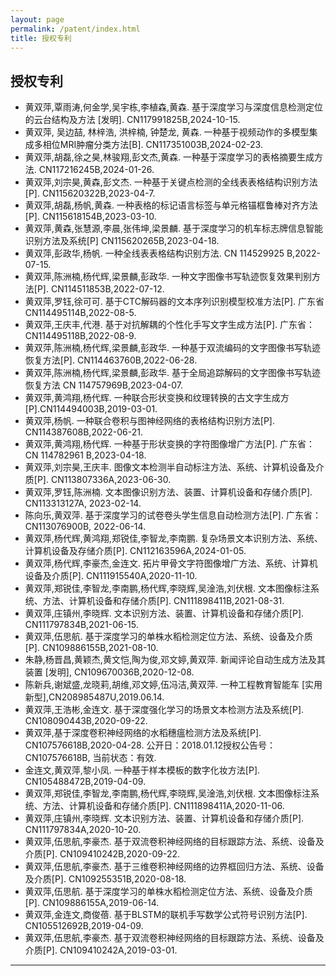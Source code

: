 ```yaml
---
layout: page
permalink: /patent/index.html
title: 授权专利
---
```


## 授权专利

- 黄双萍,覃雨涛,何金学,吴宇栋,李植森,黄森. 基于深度学习与深度信息检测定位的云台结构及方法 [发明]. CN117991825B,2024-10-15.
- 黄双萍, 吴边喆, 林梓浩, 洪梓楠, 钟楚龙, 黄森. 一种基于视频动作的多模型集成多相位MRI肿瘤分类方法[B]. CN117351003B,2024-02-23.
- 黄双萍,胡磊,徐之昊,林骏翔,彭文杰,黄森. 一种基于深度学习的表格摘要生成方法. CN117216245B,2024-01-26.
- 黄双萍,刘宗昊,黄森,彭文杰. 一种基于关键点检测的全线表表格结构识别方法[P]. CN115620322B,2023-04-7.
- 黄双萍,胡磊,杨帆,黄森. 一种表格的标记语言标签与单元格锚框鲁棒对齐方法[P]. CN115618154B,2023-03-10.
- 黄双萍,黄森,张慧源,李晨,张伟坤,梁景麟. 基于深度学习的机车标志牌信息智能识别方法及系统[P] CN115620265B,2023-04-18.
- 黄双萍,彭政华,杨帆. 一种全线表表格结构识别方法. CN 114529925 B,2022-07-15.
- 黄双萍,陈洲楠,杨代辉,梁景麟,彭政华. 一种文字图像书写轨迹恢复效果判别方法[P]. CN114511853B,2022-07-12.
- 黄双萍,罗钰,徐可可. 基于CTC解码器的文本序列识别模型校准方法[P]. 广东省CN114495114B,2022-08-5.
- 黄双萍,王庆丰,代港. 基于对抗解耦的个性化手写文字生成方法[P]. 广东省：CN114495118B,2022-08-9.
- 黄双萍,陈洲楠,杨代辉,梁景麟,彭政华. 一种基于双流编码的文字图像书写轨迹恢复方法[P]. CN114463760B,2022-06-28.
- 黄双萍,陈洲楠,杨代辉,梁景麟,彭政华. 基于全局追踪解码的文字图像书写轨迹恢复方法 CN 114757969B,2023-04-07.
- 黄双萍,黄鸿翔,杨代辉. 一种联合形状变换和纹理转换的古文字生成方[P].CN114494003B,2019-03-01.
- 黄双萍,杨帆. 一种联合卷积与图神经网络的表格结构识别方法[P]. CN114387608B,2022-06-21.
- 黄双萍,黄鸿翔,杨代辉. 一种基于形状变换的字符图像增广方法[P]. 广东省：CN 114782961 B,2023-04-18.
- 黄双萍,刘宗昊,王庆丰. 图像文本检测半自动标注方法、系统、计算机设备及介质[P]. CN113807336A,2023-06-30.
- 黄双萍,罗钰,陈洲楠. 文本图像识别方法、装置、计算机设备和存储介质[P]. CN113313127A, 2023-02-14.
- 陈向乐,黄双萍. 基于深度学习的试卷卷头学生信息自动检测方法[P]. 广东省：CN113076900B, 2022-06-14.
- 黄双萍,杨代辉,黄鸿翔,郑锐佳,李智龙,李南鹏. 复杂场景文本识别方法、系统、计算机设备及存储介质[P]. CN112163596A,2024-01-05.
- 黄双萍,杨代辉,李豪杰,金连文. 拓片甲骨文字符图像增广方法、系统、计算机设备及介质[P]. CN111915540A,2020-11-10. 
- 黄双萍,郑锐佳,李智龙,李南鹏,杨代辉,李晓辉,吴淦浩,刘伏根. 文本图像标注系统、方法、计算机设备和存储介质[P]. CN111898411B,2021-08-31.
- 黄双萍,庄镇州,李晓辉. 文本识别方法、装置、计算机设备和存储介质[P]. CN111797834B,2021-06-15.
- 黄双萍,伍思航. 基于深度学习的单株水稻检测定位方法、系统、设备及介质[P]. CN109886155B,2021-08-10.
- 朱静,杨晋昌,黄颖杰,黄文恺,陶为俊,邓文婷,黄双萍. 新闻评论自动生成方法及其装置 [发明], CN109670036B,2020-12-08. 
- 陈新兵,谢斌盛,龙晓莉,胡维,邓文婷,伍冯洁,黄双萍. 一种工程教育智能车 [实用新型],CN208985487U,2019.06.14.
- 黄双萍,王浩彬,金连文. 基于深度强化学习的场景文本检测方法及系统[P]. CN108090443B,2020-09-22.
- 黄双萍,基于深度卷积神经网络的水稻穗瘟检测方法及系统[P]. CN107576618B,2020-04-28.
公开日：2018.01.12授权公告号：CN107576618B, 当前状态：有效. 
- 金连文,黄双萍,黎小凤. 一种基于样本模板的数字化妆方法[P]. CN105488472B,2019-04-09.
- 黄双萍,郑锐佳,李智龙,李南鹏,杨代辉,李晓辉,吴淦浩,刘伏根. 文本图像标注系统、方法、计算机设备和存储介质[P]. CN111898411A,2020-11-06.
- 黄双萍,庄镇州,李晓辉. 文本识别方法、装置、计算机设备和存储介质[P]. CN111797834A,2020-10-20.
- 黄双萍,伍思航,李豪杰. 基于双流卷积神经网络的目标跟踪方法、系统、设备及介质[P]. CN109410242B,2020-09-22.
- 黄双萍,伍思航,李豪杰. 基于三维卷积神经网络的边界框回归方法、系统、设备及介质[P]. CN109255351B,2020-08-18.
- 黄双萍,伍思航. 基于深度学习的单株水稻检测定位方法、系统、设备及介质[P]. CN109886155A,2019-06-14.
- 黄双萍,金连文,商俊蓓. 基于BLSTM的联机手写数学公式符号识别方法[P]. CN105512692B,2019-04-09.
- 黄双萍,伍思航,李豪杰. 基于双流卷积神经网络的目标跟踪方法、系统、设备及介质[P]. CN109410242A,2019-03-01.

---
